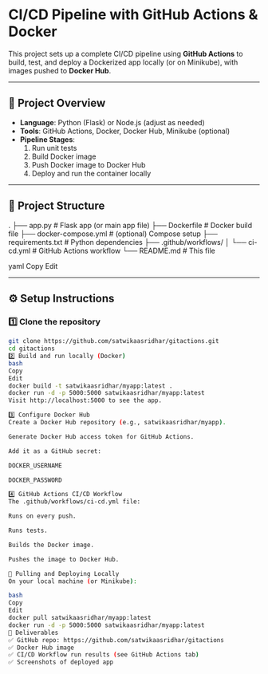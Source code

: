 # CI/CD Pipeline with GitHub Actions & Docker

This project sets up a complete CI/CD pipeline using **GitHub Actions** to build, test, and deploy a Dockerized app locally (or on Minikube), with images pushed to **Docker Hub**.

---

## 🚀 Project Overview

- **Language**: Python (Flask) or Node.js (adjust as needed)
- **Tools**: GitHub Actions, Docker, Docker Hub, Minikube (optional)
- **Pipeline Stages**:
  1. Run unit tests
  2. Build Docker image
  3. Push Docker image to Docker Hub
  4. Deploy and run the container locally

---

## 📂 Project Structure

.
├── app.py # Flask app (or main app file)
├── Dockerfile # Docker build file
├── docker-compose.yml # (optional) Compose setup
├── requirements.txt # Python dependencies
├── .github/workflows/
│ └── ci-cd.yml # GitHub Actions workflow
└── README.md # This file

yaml
Copy
Edit

---

## ⚙ Setup Instructions

### 1️⃣ Clone the repository
```bash
git clone https://github.com/satwikaasridhar/gitactions.git
cd gitactions
2️⃣ Build and run locally (Docker)
bash
Copy
Edit
docker build -t satwikaasridhar/myapp:latest .
docker run -d -p 5000:5000 satwikaasridhar/myapp:latest
Visit http://localhost:5000 to see the app.

3️⃣ Configure Docker Hub
Create a Docker Hub repository (e.g., satwikaasridhar/myapp).

Generate Docker Hub access token for GitHub Actions.

Add it as a GitHub secret:

DOCKER_USERNAME

DOCKER_PASSWORD

4️⃣ GitHub Actions CI/CD Workflow
The .github/workflows/ci-cd.yml file:

Runs on every push.

Runs tests.

Builds the Docker image.

Pushes the image to Docker Hub.

🐳 Pulling and Deploying Locally
On your local machine (or Minikube):

bash
Copy
Edit
docker pull satwikaasridhar/myapp:latest
docker run -d -p 5000:5000 satwikaasridhar/myapp:latest
📸 Deliverables
✅ GitHub repo: https://github.com/satwikaasridhar/gitactions
✅ Docker Hub image
✅ CI/CD Workflow run results (see GitHub Actions tab)
✅ Screenshots of deployed app 
